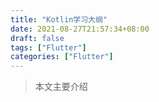 ```yaml
---
title: "Kotlin学习大纲"
date: 2021-08-27T21:57:34+08:00
draft: false
tags: ["Flutter"]
categories: ["Flutter"]
---
```


> 本文主要介绍

<!--more-->



